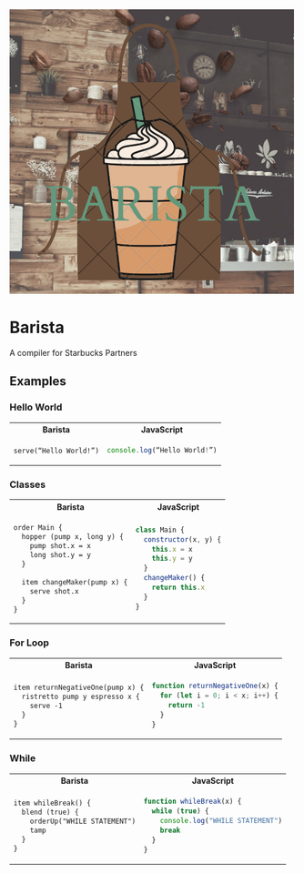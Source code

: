 <img src=./docs/barista.png width="500" height="500">

# Barista

A compiler for Starbucks Partners

## Examples

### Hello World

<table>
<tr> <th>Barista</th><th>JavaScript</th><tr>
</tr>
<td>

```
serve(“Hello World!”)
```

</td>
<td>

```javascript
console.log(“Hello World!”)
```

</td>
</table>

### Classes

<table>
<tr> <th>Barista</th><th>JavaScript</th><tr>
</tr>
<td>

```
order Main {
  hopper (pump x, long y) {
    pump shot.x = x
    long shot.y = y
  }

  item changeMaker(pump x) {
    serve shot.x
  }
}
```

</td>
<td>

```javascript
class Main {
  constructor(x, y) {
    this.x = x
    this.y = y
  }
  changeMaker() {
    return this.x
  }
}
```

</td>
</table>

### For Loop

<table>
<tr> <th>Barista</th><th>JavaScript</th><tr>
</tr>
<td>

```
item returnNegativeOne(pump x) {
  ristretto pump y espresso x {
    serve -1
  }
}
```

</td>
<td>

```javascript
function returnNegativeOne(x) {
  for (let i = 0; i < x; i++) {
    return -1
  }
}
```

</td>
</table>

### While

<table>
<tr> <th>Barista</th><th>JavaScript</th><tr>
</tr>
<td>

```
item whileBreak() {
  blend (true) {
    orderUp("WHILE STATEMENT")
    tamp
  }
}
```

</td>
<td>

```javascript
function whileBreak(x) {
  while (true) {
    console.log("WHILE STATEMENT")
    break
  }
}
```

</td>
</table>
